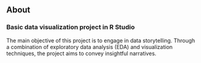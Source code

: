 ## About
### Basic data visualization project in R Studio
The main objective of this project is to engage in data storytelling. Through a combination of exploratory data analysis (EDA) and visualization techniques, the project aims to convey insightful narratives. 
